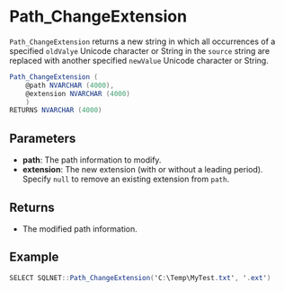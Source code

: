 # Path_ChangeExtension

`Path_ChangeExtension` returns a new string in which all occurrences of a specified `oldValye` Unicode character or String in the `source` string are replaced with another specified `newValue` Unicode character or String.

```csharp
Path_ChangeExtension (
	@path NVARCHAR (4000),
	@extension NVARCHAR (4000)
	)
RETURNS NVARCHAR (4000)
```

## Parameters

  - **path**: The path information to modify.
  - **extension**: The new extension (with or without a leading period). Specify `null` to remove an existing extension from `path`.

## Returns

 - The modified path information.

## Example

```csharp
SELECT SQLNET::Path_ChangeExtension('C:\Temp\MyTest.txt', '.ext')
```
